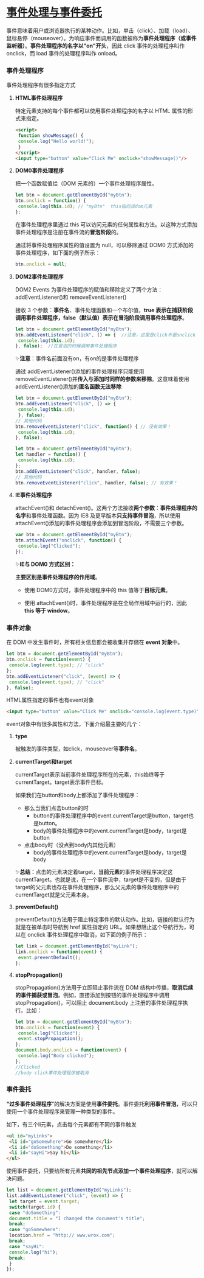 # [事件处理与事件委托](https://github.com/Twlig/issuesBlog/issues/20)

事件意味着用户或浏览器执行的某种动作。比如，单击（click）、加载（load）、鼠标悬停（mouseover）。为响应事件而调用的函数被称为**事件处理程序（或事件监听器）**。**事件处理程序的名字以"on"开头**，因此 click 事件的处理程序叫作 onclick，而 load 事件的处理程序叫作 onload。

### 事件处理程序

事件处理程序有很多指定方式

1. **HTML事件处理程序**

   特定元素支持的每个事件都可以使用事件处理程序的名字以 HTML 属性的形式来指定。

   ```html
   <script> 
    function showMessage() { 
    console.log("Hello world!"); 
    } 
   </script> 
   <input type="button" value="Click Me" onclick="showMessage()"/>
   ```

2. **DOM0事件处理程序**

   把一个函数赋值给（DOM 元素的）一个事件处理程序属性。

   ```javascript
   let btn = document.getElementById("myBtn"); 
   btn.onclick = function() { 
    console.log(this.id); // "myBtn"  this指向该dom元素
   };
   ```

   在事件处理程序里通过 this 可以访问元素的任何属性和方法。以这种方式添加事件处理程序是注册在事件流的**冒泡阶段**的。

   通过将事件处理程序属性的值设置为 null，可以移除通过 DOM0 方式添加的事件处理程序，如下面的例子所示：

   ```javascript
   btn.onclick = null;
   ```

3. **DOM2事件处理程序**

   DOM2 Events 为事件处理程序的赋值和移除定义了两个方法：addEventListener()和 removeEventListener()

   接收 3 个参数：**事件名**、事件处理函数和一个布尔值，**true 表示在捕获阶段调用事件处理程序，false（默认值）表示在冒泡阶段调用事件处理程序**。

   ```javascript
   let btn = document.getElementById("myBtn"); 
   btn.addEventListener("click", () => {  //注意，这里是click不是onclick
    console.log(this.id); 
   }, false);  //在冒泡的时候调用事件处理程序
   ```

   ✨**注意**：事件名前面没有on，有on的是事件处理程序

   通过 addEventListener()添加的事件处理程序只能使用 removeEventListener()并**传入与添加时同样的参数来移除**。这意味着使用 addEventListener()添加的**匿名函数无法移除**

   ```javascript
   let btn = document.getElementById("myBtn"); 
   btn.addEventListener("click", () => { 
    console.log(this.id); 
    }, false); 
   // 其他代码
   btn.removeEventListener("click", function() { // 没有效果！
    console.log(this.id); 
   }, false);
   ```

   ```javascript
   let btn = document.getElementById("myBtn"); 
   let handler = function() { 
    console.log(this.id); 
   }; 
   btn.addEventListener("click", handler, false); 
   // 其他代码
   btn.removeEventListener("click", handler, false); // 有效果！
   ```

4. **IE事件处理程序**

   attachEvent()和 detachEvent()。这两个方法接收**两个参数**：**事件处理程序的名字**和事件处理函数。因为 IE8 及更早版本**只支持事件冒泡**，所以使用attachEvent()添加的事件处理程序会添加到冒泡阶段，不需要三个参数。

   ```javascript
   var btn = document.getElementById("myBtn"); 
   btn.attachEvent("onclick", function() { 
    console.log("Clicked"); 
   });
   ```

   ✨**IE与 DOM0 方式区别：**

   **主要区别是事件处理程序的作用域**。

   - 使用 DOM0方式时，事件处理程序中的 this 值等于**目标元素**。

   - 使用 attachEvent()时，事件处理程序是在全局作用域中运行的，因此 **this 等于 window**。

### 事件对象

在 DOM 中发生事件时，所有相关信息都会被收集并存储在 **event 对象**中。

```javascript
let btn = document.getElementById("myBtn"); 
btn.onclick = function(event) { 
 console.log(event.type); // "click" 
}; 
btn.addEventListener("click", (event) => { 
 console.log(event.type); // "click" 
}, false);
```

HTML属性指定的事件也有event对象

```html
<input type="button" value="Click Me" onclick="console.log(event.type)">
```

event对象中有很多属性和方法，下面介绍最主要的几个：

1. **type**

   被触发的事件类型，如click，mouseover等**事件名**。

2. **currentTarget和target**

   currentTarget表示当前事件处理程序所在的元素，this始终等于currentTarget。target表示事件目标。

   如果我们在button和body上都添加了事件处理程序：

   - 那么当我们点击button的时
     - button的事件处理程序中的event.currentTarget是button，target也是button。
     - body的事件处理程序中的event.currentTarget是body，target是button
   - 点击body时（没点到body内其他元素）
     - body的事件处理程序中的event.currentTarget是body，target是body

   ✨**总结**：点击的元素决定着target，**当前元素**的事件处理程序决定这currentTarget。也就是说，在一个事件流中，target是不变的，但是由于target的父元素也存在事件处理程序，那么父元素的事件处理程序中的currentTarget就是父元素本身。

3. **preventDefault()**

   preventDefault()方法用于阻止特定事件的默认动作。比如，链接的默认行为就是在被单击时导航到 href 属性指定的 URL。如果想阻止这个导航行为，可以在 onclick 事件处理程序中取消，如下面的例子所示：

   ```javascript
   let link = document.getElementById("myLink"); 
   link.onclick = function(event) { 
    event.preventDefault(); 
   };
   ```

4. **stopPropagation()**

   stopPropagation()方法用于立即阻止事件流在 DOM 结构中传播，**取消后续的事件捕获或冒泡**。例如，直接添加到按钮的事件处理程序中调用 stopPropagation()，可以阻止 document.body 上注册的事件处理程序执行。比如：

   ```javascript
   let btn = document.getElementById("myBtn"); 
   btn.onclick = function(event) { 
    console.log("Clicked"); 
    event.stopPropagation(); 
   }; 
   document.body.onclick = function(event) { 
    console.log("Body clicked"); 
   };
   //Clicked
   //body click事件处理程序被取消
   ```

### 事件委托

**“过多事件处理程序**”的解决方案是使用**事件委托**。事件委托**利用事件冒泡**，可以只使用一个事件处理程序来管理一种类型的事件。

如下，有三个li元素，点击每个元素都有不同的事件触发

```html
<ul id="myLinks"> 
 <li id="goSomewhere">Go somewhere</li> 
 <li id="doSomething">Do something</li> 
 <li id="sayHi">Say hi</li> 
</ul>
```

使用事件委托，只要给所有元素**共同的祖先节点添加一个事件处理程序**，就可以解决问题。

```javascript
let list = document.getElementById("myLinks"); 
list.addEventListener("click", (event) => { 
 let target = event.target; 
 switch(target.id) { 
 case "doSomething": 
 document.title = "I changed the document's title"; 
 break; 
 case "goSomewhere": 
 location.href = "http:// www.wrox.com"; 
 break; 
 case "sayHi": 
 console.log("hi"); 
 break; 
 } 
});
```

